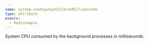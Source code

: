 ```yaml
---
name: system.usedCpuSysChildrenMilliseconds
type: attribute
events:
  - RedisSample
---
```


System CPU consumed by the background processes in milliseconds.
